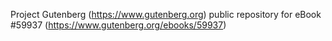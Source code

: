 Project Gutenberg (https://www.gutenberg.org) public repository for
eBook #59937 (https://www.gutenberg.org/ebooks/59937)
